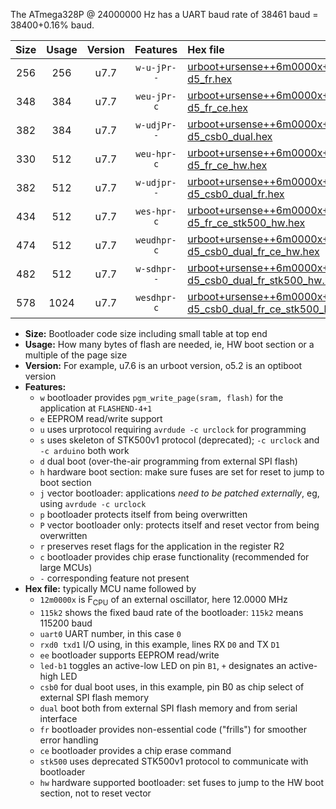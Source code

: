 The ATmega328P @ 24000000 Hz has a UART baud rate of 38461 baud = 38400+0.16% baud.

|Size|Usage|Version|Features|Hex file|
|:-:|:-:|:-:|:-:|:--|
|256|256|u7.7|`w-u-jPr--`|[urboot+ursense++6m0000x++++9k6_uart0_rxd0_txd1_led-d5_fr.hex](https://raw.githubusercontent.com/stefanrueger/urboot.hex/main/boards/ursense/external_oscillator/fcpu++6m0000_Hz/br++++9k6_bps/urboot+ursense++6m0000x++++9k6_uart0_rxd0_txd1_led-d5_fr.hex)|
|348|384|u7.7|`weu-jPr-c`|[urboot+ursense++6m0000x++++9k6_uart0_rxd0_txd1_ee_led-d5_fr_ce.hex](https://raw.githubusercontent.com/stefanrueger/urboot.hex/main/boards/ursense/external_oscillator/fcpu++6m0000_Hz/br++++9k6_bps/urboot+ursense++6m0000x++++9k6_uart0_rxd0_txd1_ee_led-d5_fr_ce.hex)|
|382|384|u7.7|`w-udjPr--`|[urboot+ursense++6m0000x++++9k6_uart0_rxd0_txd1_led-d5_csb0_dual.hex](https://raw.githubusercontent.com/stefanrueger/urboot.hex/main/boards/ursense/external_oscillator/fcpu++6m0000_Hz/br++++9k6_bps/urboot+ursense++6m0000x++++9k6_uart0_rxd0_txd1_led-d5_csb0_dual.hex)|
|330|512|u7.7|`weu-hpr-c`|[urboot+ursense++6m0000x++++9k6_uart0_rxd0_txd1_ee_led-d5_fr_ce_hw.hex](https://raw.githubusercontent.com/stefanrueger/urboot.hex/main/boards/ursense/external_oscillator/fcpu++6m0000_Hz/br++++9k6_bps/urboot+ursense++6m0000x++++9k6_uart0_rxd0_txd1_ee_led-d5_fr_ce_hw.hex)|
|382|512|u7.7|`w-udjpr--`|[urboot+ursense++6m0000x++++9k6_uart0_rxd0_txd1_led-d5_csb0_dual_fr.hex](https://raw.githubusercontent.com/stefanrueger/urboot.hex/main/boards/ursense/external_oscillator/fcpu++6m0000_Hz/br++++9k6_bps/urboot+ursense++6m0000x++++9k6_uart0_rxd0_txd1_led-d5_csb0_dual_fr.hex)|
|434|512|u7.7|`wes-hpr-c`|[urboot+ursense++6m0000x++++9k6_uart0_rxd0_txd1_ee_led-d5_fr_ce_stk500_hw.hex](https://raw.githubusercontent.com/stefanrueger/urboot.hex/main/boards/ursense/external_oscillator/fcpu++6m0000_Hz/br++++9k6_bps/urboot+ursense++6m0000x++++9k6_uart0_rxd0_txd1_ee_led-d5_fr_ce_stk500_hw.hex)|
|474|512|u7.7|`weudhpr-c`|[urboot+ursense++6m0000x++++9k6_uart0_rxd0_txd1_ee_led-d5_csb0_dual_fr_ce_hw.hex](https://raw.githubusercontent.com/stefanrueger/urboot.hex/main/boards/ursense/external_oscillator/fcpu++6m0000_Hz/br++++9k6_bps/urboot+ursense++6m0000x++++9k6_uart0_rxd0_txd1_ee_led-d5_csb0_dual_fr_ce_hw.hex)|
|482|512|u7.7|`w-sdhpr--`|[urboot+ursense++6m0000x++++9k6_uart0_rxd0_txd1_led-d5_csb0_dual_fr_stk500_hw.hex](https://raw.githubusercontent.com/stefanrueger/urboot.hex/main/boards/ursense/external_oscillator/fcpu++6m0000_Hz/br++++9k6_bps/urboot+ursense++6m0000x++++9k6_uart0_rxd0_txd1_led-d5_csb0_dual_fr_stk500_hw.hex)|
|578|1024|u7.7|`wesdhpr-c`|[urboot+ursense++6m0000x++++9k6_uart0_rxd0_txd1_ee_led-d5_csb0_dual_fr_ce_stk500_hw.hex](https://raw.githubusercontent.com/stefanrueger/urboot.hex/main/boards/ursense/external_oscillator/fcpu++6m0000_Hz/br++++9k6_bps/urboot+ursense++6m0000x++++9k6_uart0_rxd0_txd1_ee_led-d5_csb0_dual_fr_ce_stk500_hw.hex)|

- **Size:** Bootloader code size including small table at top end
- **Usage:** How many bytes of flash are needed, ie, HW boot section or a multiple of the page size
- **Version:** For example, u7.6 is an urboot version, o5.2 is an optiboot version
- **Features:**
  + `w` bootloader provides `pgm_write_page(sram, flash)` for the application at `FLASHEND-4+1`
  + `e` EEPROM read/write support
  + `u` uses urprotocol requiring `avrdude -c urclock` for programming
  + `s` uses skeleton of STK500v1 protocol (deprecated); `-c urclock` and `-c arduino` both work
  + `d` dual boot (over-the-air programming from external SPI flash)
  + `h` hardware boot section: make sure fuses are set for reset to jump to boot section
  + `j` vector bootloader: applications *need to be patched externally*, eg, using `avrdude -c urclock`
  + `p` bootloader protects itself from being overwritten
  + `P` vector bootloader only: protects itself and reset vector from being overwritten
  + `r` preserves reset flags for the application in the register R2
  + `c` bootloader provides chip erase functionality (recommended for large MCUs)
  + `-` corresponding feature not present
- **Hex file:** typically MCU name followed by
  + `12m0000x` is F<sub>CPU</sub> of an external oscillator, here 12.0000 MHz
  + `115k2` shows the fixed baud rate of the bootloader: `115k2` means 115200 baud
  + `uart0` UART number, in this case `0`
  + `rxd0 txd1` I/O using, in this example, lines RX `D0` and TX `D1`
  + `ee` bootloader supports EEPROM read/write
  + `led-b1` toggles an active-low LED on pin `B1`, `+` designates an active-high LED
  + `csb0` for dual boot uses, in this example, pin B0 as chip select of external SPI flash memory
  + `dual` boot both from external SPI flash memory and from serial interface
  + `fr` bootloader provides non-essential code ("frills") for smoother error handling
  + `ce` bootloader provides a chip erase command
  + `stk500` uses deprecated STK500v1 protocol to communicate with bootloader
  + `hw` hardware supported bootloader: set fuses to jump to the HW boot section, not to reset vector
